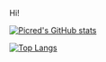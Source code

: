 Hi!

[![Picred's GitHub stats](https://github-readme-stats.vercel.app/api?username=Picred)](https://github.com/Picred)

[![Top Langs](https://github-readme-stats.vercel.app/api/top-langs/?username=Picred)](https://github.com/Picred)
